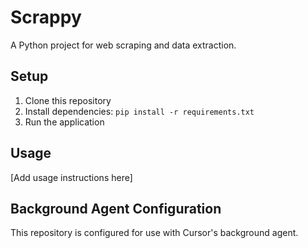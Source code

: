 # Scrappy

A Python project for web scraping and data extraction.

## Setup

1. Clone this repository
2. Install dependencies: `pip install -r requirements.txt`
3. Run the application

## Usage

[Add usage instructions here]

## Background Agent Configuration

This repository is configured for use with Cursor's background agent. 